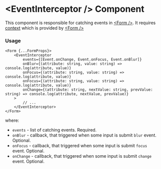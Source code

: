 # <EventInterceptor \/> Component
This component is responsible for catching events in [<Form \/>](./Form.md).
It requires [context](../src/Form/FormContext.ts) which is provided by [<Form \/>](./Form.md)  

### Usage

```tsx
<Form {...FormProps}>
    <EventInterceptor 
        events={[Event.onChange, Event.onFocus, Event.onBlur]}
        onBlur={(attribute: string, value: string) => console.log(attribute, value)}
        onFocus={(attribute: string, value: string) => console.log(attribute, value)}
        onFocus={(attribute: string, value: string) => console.log(attribute, value)}
        onChange={(attribute: string, nextValue: string, prevValue: string) => console.log(attribute, nextValue, prevValue)}
    >
        // ...
    </EventInterceptor>
</Form>
```

where:
- `events` - list of catching events. Required.
- `onBlur` - callback, that triggered when some input is submit `blur` event. Optional.
- `onFocus` - callback, that triggered when some input is submit `focus` event. Optional.
- `onChange` - callback, that triggered when some input is submit `change` event. Optional.
